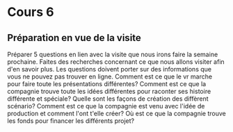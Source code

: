 # Cours 6
## Préparation en vue de la visite
Préparer 5 questions en lien avec la visite que nous irons faire la semaine prochaine. Faites des recherches concernant ce que nous allons visiter afin d'en savoir plus. Les questions doivent porter sur des informations que vous ne pouvez pas trouver en ligne. 
Comment est ce que le vr marche pour faire toute les présentations différentes?
Comment est ce que la compagnie trouve toute les idées différentes pour raconter ses histoire différente et spéciale?
Quelle sont les façons de création des diffèrent scénario?
Comment est ce que la compagnie est venu avec l'idée de production et comment l'ont t'elle créer?
Où est ce que la compagnie trouve les fonds pour financer les différents projet?
